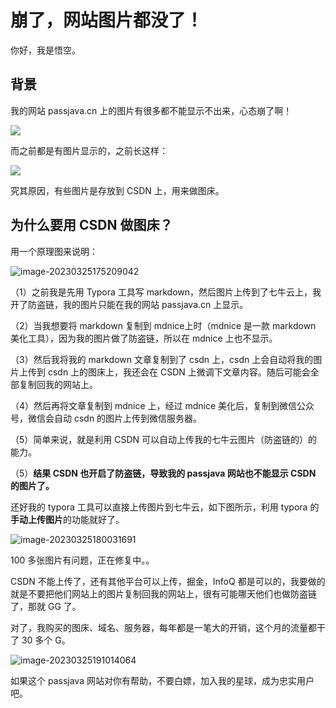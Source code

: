 # 崩了，网站图片都没了！

你好，我是悟空。

## 背景

我的网站 passjava.cn 上的图片有很多都不能显示不出来，心态崩了啊！

![](http://cdn.jayh.club/uPic/image-20230325172632419x0U6Id.png)

而之前都是有图片显示的，之前长这样：

![](http://cdn.jayh.club/uPic/image-20230325190417902WzsAov.png)

究其原因，有些图片是存放到 CSDN 上，用来做图床。

## 为什么要用 CSDN 做图床？

用一个原理图来说明：

![image-20230325175209042](http://cdn.jayh.club/uPic/image-20230325175209042aXk5gT.png)

（1）之前我是先用 Typora 工具写 markdown，然后图片上传到了七牛云上，我开了防盗链，我的图片只能在我的网站 passjava.cn 上显示。

（2）当我想要将 markdown 复制到 mdnice上时（mdnice 是一款 markdown 美化工具），因为我的图片做了防盗链，所以在 mdnice 上也不显示。

（3）然后我将我的 markdown 文章复制到了 csdn 上，csdn 上会自动将我的图片上传到 csdn 上的图床上，我还会在 CSDN 上微调下文章内容。随后可能会全部复制回我的网站上。

（4）然后再将文章复制到 mdnice 上，经过 mdnice 美化后，复制到微信公众号，微信会自动 csdn 的图片上传到微信服务器。

（5）简单来说，就是利用 CSDN 可以自动上传我的七牛云图片（防盗链的）的能力。

（5）**结果 CSDN 也开启了防盗链，导致我的 passjava 网站也不能显示 CSDN 的图片了。**

还好我的 typora 工具可以直接上传图片到七牛云，如下图所示，利用 typora 的**手动上传图片**的功能就好了。

![image-20230325180031691](http://cdn.jayh.club/uPic/image-20230325180031691p19Ngf.png)

100 多张图片有问题，正在修复中。。

CSDN 不能上传了，还有其他平台可以上传，掘金，InfoQ 都是可以的，我要做的就是不要把他们网站上的图片复制回我的网站上，很有可能哪天他们也做防盗链了，那就 GG 了。

对了，我购买的图床、域名、服务器，每年都是一笔大的开销，这个月的流量都干了 30 多个 G。

![image-20230325191014064](http://cdn.jayh.club/uPic/image-20230325191014064F77S0s.png)

如果这个 passjava 网站对你有帮助，不要白嫖，加入我的星球，成为忠实用户吧。

